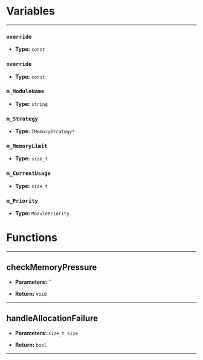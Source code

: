 
# Variables
---

### `override`

- **Type:** `const`



### `override`

- **Type:** `const`



### `m_ModuleName`

- **Type:** `string`



### `m_Strategy`

- **Type:** `IMemoryStrategy*`



### `m_MemoryLimit`

- **Type:** `size_t`



### `m_CurrentUsage`

- **Type:** `size_t`



### `m_Priority`

- **Type:** `ModulePriority`




# Functions
---

## checkMemoryPressure



- **Parameters:** ``

- **Return:** `void`

---

## handleAllocationFailure



- **Parameters:** `size_t size`

- **Return:** `bool`

---
